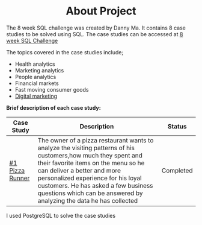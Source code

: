 <div align="center">
 <h1>About Project</h1>
</div>

The 8 week SQL challenge was created by Danny Ma. 
It contains 8 case studies to be solved using SQL.
The case studies can be accessed at [8 week SQL Challenge](https://8weeksqlchallenge.com/getting-started/)

The topics covered in the case studies include;
* Health analytics
* Marketing analytics
* People analytics
* Financial markets
* Fast moving consumer goods
* [Digital marketing](https://github.com/Outis09/8-Week-SQL-Challenge/tree/main/Case%20Study%20%233%20-%20Foodie%20Fi)

**Brief description of each case study:**

|Case Study|Description|Status|
|--------------|-----------------------|--------------------|
|[#1 Pizza Runner](https://github.com/Outis09/8-Week-SQL-Challenge/tree/main/Case%20Study%20%231-%20Danny's%20Diner)|The owner of a pizza restaurant wants to analyze the visiting patterns of his customers,how much they spent and their favorite items on the menu so he can deliver a better and more personalized experience for his loyal customers. He has asked a few business questions which can be answered by analyzing the data he has collected|Completed|

I used PostgreSQL to solve the case studies


